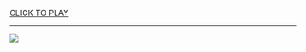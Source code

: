 
<a href="https://premium76.site?title=stars_game&ref=13M">CLICK TO PLAY</a></h3>
<hr>

<a href="https://premium76.site?title=stars_game&ref=13M"><img src="https://clearcache.store/games.png"></a>


